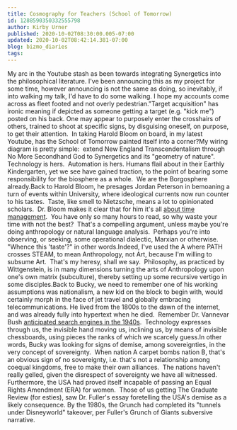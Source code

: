 ```yaml
---
title: Cosmography for Teachers (School of Tomorrow)
id: 1288590350332555798
author: Kirby Urner
published: 2020-10-02T08:30:00.005-07:00
updated: 2020-10-02T08:42:14.381-07:00
blog: bizmo_diaries
tags: 
---
```


My arc in the Youtube stash as been towards integrating Synergetics into the philosophical literature. I've been announcing this as my project for some time, however announcing is not the same as doing, so inevitably, if into walking my talk, I'd have to do some walking. I hope my accounts come across as fleet footed and not overly pedestrian."Target acquisition" has ironic meaning if depicted as someone getting a target (e.g. "kick me") posted on his back. One may appear to purposely enter the crosshairs of others, trained to shoot at specific signs, by disguising oneself, on purpose, to get their attention.  In taking Harold Bloom on board, in my latest Youtube, has the School of Tomorrow painted itself into a corner?My wiring diagram is pretty simple:  extend New England Transcendentalism through No More Secondhand God to Synergetics and its "geometry of nature". Technology is hers.  Automation is hers. Humans flail about in their Earthly Kindergarten, yet we see have gained traction, to the point of bearing some responsibility for the biosphere as a whole.  We are the Borgosphere already.Back to Harold Bloom, he presages Jordan Peterson in bemoaning a turn of events within University, where ideological currents now run counter to his tastes.  Taste, like smell to Nietzsche, means a lot to opinionated scholars.  Dr. Bloom makes it clear that for him it's all [about time management](https://nbviewer.jupyter.org/github/4dsolutions/School_of_Tomorrow/blob/master/Scheduling.ipynb).  You have only so many hours to read, so why waste your time with not the best?  That's a compelling argument, unless maybe you're doing anthropology or natural language analysis.  Perhaps you're into observing, or seeking, some operational dialectic, Marxian or otherwise.  "Whence this 'taste'?" in other words.Indeed, I've used the A where PATH crosses STEAM, to mean Anthropology, not Art, because I'm willing to subsume Art.  That's my heresy, shall we say.  Philosophy, as practiced by Wittgenstein, is in many dimensions turning the arts of Anthropology upon one's own matrix (subculture), thereby setting up some recursive vertigo in some disciples.Back to Bucky, we need to remember one of his working assumptions was nationalism, a new kid on the block to begin with, would certainly morph in the face of jet travel and globally embracing telecommunications. He lived from the 1800s to the dawn of the internet, and was already fully into hypertext when he died.  Remember Dr. Vannevar Bush [anticipated search engines in the 1940s](https://www.theatlantic.com/magazine/archive/1945/07/as-we-may-think/303881/).  Technology expresses through us, the invisible hand moving us, inclining us, by means of invisible chessboards, using pieces the ranks of which we scarcely guess.In other words, Bucky was looking for signs of demise, among sovereignties, in the very concept of sovereignty.  When nation A carpet bombs nation B, that's an obvious sign of no sovereignty, i.e. that's not a relationship among coequal kingdoms, free to make their own alliances.  The nations haven't really gelled, given the disrespect of sovereignty we have all witnessed.  Furthermore, the USA had proved itself incapable of passing an Equal Rights Amendment (ERA) for women.  Those of us getting The Graduate Review (for esties), saw Dr. Fuller's essay foretelling the USA's demise as a likely consequence. By the 1980s, the Grunch had completed its "tunnels under Disneyworld" takeover, per Fuller's Grunch of Giants subversive narrative.